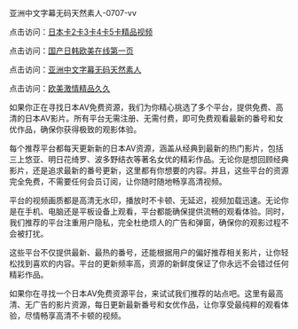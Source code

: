 
亚洲中文字幕无码天然素人-0707-vv


点击访问：<a href="https://gsd-agv.pages.dev/">日本卡2卡3卡4卡5卡精品视频</a>

点击访问：<a href="https://tfda.pages.dev/">国产日韩欧美在线第一页</a>

点击访问：<a href="https://cfad.pages.dev/">亚洲中文字幕无码天然素人</a>

点击访问：<a href="https://gfd-5xg.pages.dev">欧美激情精品久久</a>

如果你正在寻找日本AV免费资源，我们为你精心挑选了多个平台，提供免费、高清的日本AV影片。所有平台无需注册、无需付费，即可免费观看最新的番号和女优作品，确保你获得极致的观影体验。

每个推荐平台都每天更新新的日本AV资源，涵盖从经典到最新的热门影片，包括三上悠亚、明日花绮罗、波多野结衣等著名女优的精彩作品。无论你是想回顾经典影片，还是追求最新的番号更新，这里都有你想要的内容。并且，这些平台的资源完全免费，不需要任何会员订阅，让你随时随地畅享高清视频。

平台的视频画质都是高清无水印，播放时不卡顿、无延迟，视频加载迅速。无论你是在手机、电脑还是平板设备上观看，平台都能确保提供流畅的观看体验。同时，我们推荐的平台注重用户隐私，完全杜绝烦人的广告和弹窗，确保你的观影过程不会被打扰。

这些平台不仅提供最新、最热的番号，还能根据用户的偏好推荐相关影片，让你轻松找到喜欢的内容。平台的更新频率高，资源的新鲜度保证了你永远不会错过任何精彩作品。

如果你在寻找一个日本AV免费资源平台，来试试我们推荐的站点吧。这里有最高清、无广告的影片资源，每日更新最新番号和女优作品，让你享受最纯粹的观看体验，尽情畅享高清不卡顿的视频。




<span style="display:none;">[Canonical link](）</span>
